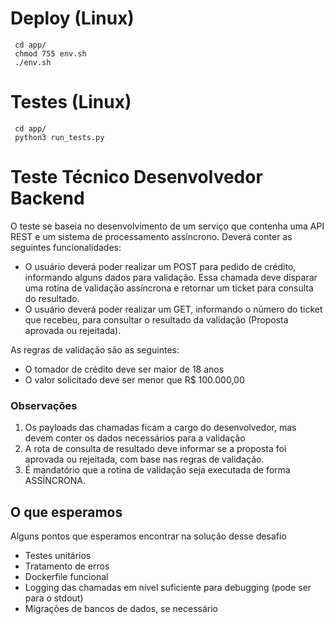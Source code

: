 # Deploy (Linux)
     cd app/
     chmod 755 env.sh 
     ./env.sh

# Testes (Linux)
     cd app/
     python3 run_tests.py


# Teste Técnico Desenvolvedor Backend

O teste se baseia no desenvolvimento de um serviço que contenha uma API REST e um sistema de processamento assíncrono. Deverá conter as seguintes funcionalidades:

- O usuário deverá poder realizar um POST para pedido de crédito, informando alguns dados para validação. Essa chamada deve disparar uma rotina de validação assíncrona e retornar um ticket para consulta do resultado.
- O usuário deverá poder realizar um GET, informando o número do ticket que recebeu, para consultar o resultado da validação (Proposta aprovada ou rejeitada).

As regras de validação são as seguintes:
 - O tomador de crédito deve ser maior de 18 anos
 - O valor solicitado deve ser menor que R$ 100.000,00

 ### Observações

 1) Os payloads das chamadas ficam a cargo do desenvolvedor, mas devem conter os dados necessários para a validação
 2) A rota de consulta de resultado deve informar se a proposta foi aprovada ou rejeitada, com base nas regras de validação.
 3) É mandatório que a rotina de validação seja executada de forma ASSÍNCRONA.


## O que esperamos

Alguns pontos que esperamos encontrar na solução desse desafio

- Testes unitários
- Tratamento de erros
- Dockerfile funcional
- Logging das chamadas em nível suficiente para debugging (pode ser para o stdout)
- Migrações de bancos de dados, se necessário
